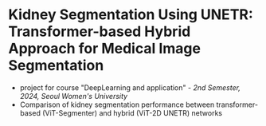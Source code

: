 # **Kidney Segmentation Using UNETR: Transformer-based Hybrid Approach for Medical Image Segmentation** <br>
- project for course "DeepLearning and application" - *2nd Semester, 2024, Seoul Women's University*
- Comparison of kidney segmentation performance between transformer-based (ViT-Segmenter) and hybrid (ViT-2D UNETR) networks
